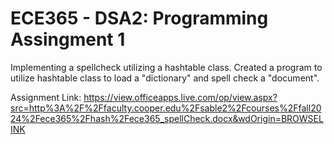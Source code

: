 # ECE365 - DSA2: Programming Assingment 1

Implementing a spellcheck utilizing a hashtable class. Created a program to utilize hashtable class to load a "dictionary" and spell check a "document".

Assignment Link: https://view.officeapps.live.com/op/view.aspx?src=http%3A%2F%2Ffaculty.cooper.edu%2Fsable2%2Fcourses%2Ffall2024%2Fece365%2Fhash%2Fece365_spellCheck.docx&wdOrigin=BROWSELINK

